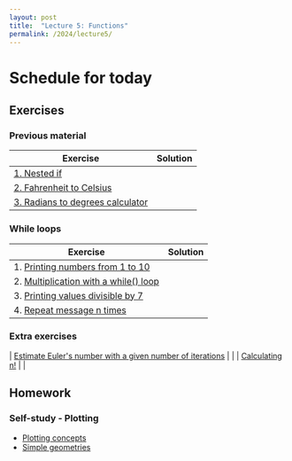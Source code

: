 ```yaml
---
layout: post
title:  "Lecture 5: Functions"
permalink: /2024/lecture5/
---
```


# Schedule for today

## Exercises

### Previous material

| Exercise                                                                                                       | Solution |
|----------------------------------------------------------------------------------------------------------------|----------|
| [1. Nested if](https://adamkocsis.github.io/rkheion/Exercises/2023-10-23-nested_if.html)                       |          |
| [2. Fahrenheit to Celsius](https://adamkocsis.github.io/rkheion/Exercises/2022-11-07b_fahrenheit.html)         |          |
| [3. Radians to degrees calculator](https://adamkocsis.github.io/rkheion/Exercises/2022-11-14d_deg_to_rad.html) |          |

### While loops 

| Exercise                                                                                                                                       | Solution |
|------------------------------------------------------------------------------------------------------------------------------------------------|----------|
| 1. [Printing numbers from 1 to 10](https://adamkocsis.github.io/rkheion/Exercises/2022-11-14_printing_numbers.html)                            |          |
| 2. [Multiplication with a while() loop](https://adamkocsis.github.io/rkheion/Exercises/2022-11-14b_multiplication_while.html)                  |          |
| 3. [Printing values divisible by 7](https://adamkocsis.github.io/rkheion/Exercises/2022-11-14f_message_7_divisible.html)                       |          |
| 4. [Repeat message n times](https://adamkocsis.github.io/rkheion/Exercises/2022-11-14e_repeat_message.html)                                    |          |

### Extra exercises

| [Estimate Euler's number with a given number of iterations](https://adamkocsis.github.io/rkheion/Exercises/2022-11-26a_euler_function.html) |          |
| [Calculating n!](https://adamkocsis.github.io/rkheion/Exercises/2022-11-14c_factorial.html)                                                 |          |

## Homework 


### Self-study - Plotting

- [Plotting concepts](https://adamkocsis.github.io/rkheion/2_Advanced_Beginner/07_basic_plotting/the_plot_function.html)
- [Simple geometries](https://adamkocsis.github.io/rkheion/2_Advanced_Beginner/07_basic_plotting/simple_geometries.html)




